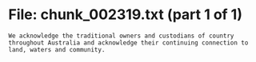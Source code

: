 ﻿# File: chunk_002319.txt (part 1 of 1)
```
We acknowledge the traditional owners and custodians of country throughout Australia and acknowledge their continuing connection to land, waters and community.
```


